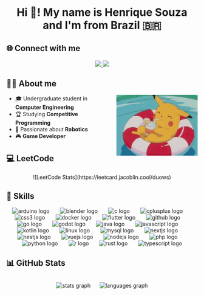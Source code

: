 <h1 align="center">Hi 👋! My name is Henrique Souza and I'm from Brazil 🇧🇷</h1>

## 🌐 Connect with me
<div align="center" style="margin: 20px 0;">
  <a href="https://www.linkedin.com/in/henriquejsouza/" target="_blank">
    <img src="https://img.shields.io/badge/LinkedIn-0A66C2?style=for-the-badge&logo=linkedin&logoColor=white" />
  </a>
<!--   <a href="https://github.com/duows" target="_blank">
    <img src="https://img.shields.io/badge/GitHub-171515?style=for-the-badge&logo=github&logoColor=white" />
  </a> -->
  <a href="https://souzahenrique.com.br" target="_blank">
    <img src="https://img.shields.io/badge/Portfolio-000000?style=for-the-badge&logo=vercel&logoColor=white" />
  </a>
</div>

## 👨‍💻 About me

<img align="right" height="160" src="./assets/pikachu.gif" alt="pikachu gif" style="margin-left: 20px;"/>

- 🎓 Undergraduate student in **Computer Engineering**  
- 🏆 Studying **Competitive Programming**  
- 🤖 Passionate about **Robotics**  
- 🎮 **Game Developer**  

## 💻 LeetCode

<div align="center" style="margin-top: 20px;">
  ![LeetCode Stats](https://leetcard.jacoblin.cool/duows)
</div>  

## 🚀 Skills

<div align="center">

  <img src="https://cdn.jsdelivr.net/gh/devicons/devicon/icons/arduino/arduino-original.svg" height="40" alt="arduino logo"/>
  <img width="20"/>

  <img src="https://cdn.jsdelivr.net/gh/devicons/devicon/icons/blender/blender-original.svg" height="40" alt="blender logo"/>
  <img width="20"/>

  <img src="https://cdn.jsdelivr.net/gh/devicons/devicon/icons/c/c-original.svg" height="40" alt="c logo"/>
  <img width="20"/>

  <img src="https://cdn.jsdelivr.net/gh/devicons/devicon/icons/cplusplus/cplusplus-original.svg" height="40" alt="cplusplus logo"/>
  <img width="20"/>

  <img src="https://cdn.jsdelivr.net/gh/devicons/devicon/icons/css3/css3-original.svg" height="40" alt="css3 logo"/>
  <img width="20"/>

  <img src="https://cdn.jsdelivr.net/gh/devicons/devicon/icons/docker/docker-original.svg" height="40" alt="docker logo"/>
  <img width="20"/>

  <img src="https://cdn.jsdelivr.net/gh/devicons/devicon/icons/flutter/flutter-original.svg" height="40" alt="flutter logo"/>
  <img width="20"/>

  <img src="https://cdn.jsdelivr.net/gh/devicons/devicon/icons/github/github-original.svg" height="40" alt="github logo"/>
  <img width="20"/>

  <img src="https://cdn.jsdelivr.net/gh/devicons/devicon/icons/go/go-original.svg" height="40" alt="go logo"/>
  <img width="20"/>

  <img src="https://cdn.jsdelivr.net/gh/devicons/devicon/icons/godot/godot-original.svg" height="40" alt="godot logo"/>
  <img width="20"/>

  <img src="https://cdn.jsdelivr.net/gh/devicons/devicon/icons/java/java-original.svg" height="40" alt="java logo"/>
  <img width="20"/>

  <img src="https://cdn.jsdelivr.net/gh/devicons/devicon/icons/javascript/javascript-original.svg" height="40" alt="javascript logo"/>
  <img width="20"/>

  <img src="https://cdn.jsdelivr.net/gh/devicons/devicon/icons/kotlin/kotlin-original.svg" height="40" alt="kotlin logo"/>
  <img width="20"/>

  <img src="https://cdn.jsdelivr.net/gh/devicons/devicon/icons/linux/linux-original.svg" height="40" alt="linux logo"/>
  <img width="20"/>

  <img src="https://cdn.jsdelivr.net/gh/devicons/devicon/icons/mysql/mysql-original.svg" height="40" alt="mysql logo"/>
  <img width="20"/>

  <img src="https://cdn.jsdelivr.net/gh/devicons/devicon/icons/nextjs/nextjs-original.svg" height="40" alt="nextjs logo"/>
  <img width="20"/>

  <img src="https://cdn.jsdelivr.net/gh/devicons/devicon/icons/nestjs/nestjs-original.svg" height="40" alt="nestjs logo"/>
  <img width="20"/>

  <img src="https://cdn.jsdelivr.net/gh/devicons/devicon/icons/vuejs/vuejs-original.svg" height="40" alt="vuejs logo"/>
  <img width="20"/>

  <img src="https://cdn.jsdelivr.net/gh/devicons/devicon/icons/nodejs/nodejs-original.svg" height="40" alt="nodejs logo"/>
  <img width="20"/>

  <img src="https://cdn.jsdelivr.net/gh/devicons/devicon/icons/php/php-original.svg" height="40" alt="php logo"/>
  <img width="20"/>

  <img src="https://cdn.jsdelivr.net/gh/devicons/devicon/icons/python/python-original.svg" height="40" alt="python logo"/>
  <img width="20"/>

  <img src="https://cdn.jsdelivr.net/gh/devicons/devicon/icons/r/r-original.svg" height="40" alt="r logo"/>
  <img width="20"/>

  <img src="https://cdn.jsdelivr.net/gh/devicons/devicon/icons/rust/rust-original.svg" height="40" alt="rust logo"/>
  <img width="20"/>

  <img src="https://cdn.jsdelivr.net/gh/devicons/devicon/icons/typescript/typescript-original.svg" height="40" alt="typescript logo"/>

</div>


## 📊 GitHub Stats

<div align="center" style="margin-top: 20px;">
  <img src="https://github-readme-stats.vercel.app/api?username=duows&show_icons=true&theme=dracula&include_all_commits=true&count_private=true" height="160" alt="stats graph" style="margin: 10px;"/>
  <img src="https://github-readme-stats.vercel.app/api/top-langs?username=duows&layout=compact&langs_count=6&theme=dracula" height="160" alt="languages graph" style="margin: 10px;"/>
</div>
